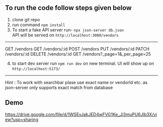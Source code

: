 ## To run the code follow steps given below

1. clone git repo
2. run command `npm install`
3. To start a fake API server run- `npx json-server db.json`  
   API will be served on `http://localhost:3000/vendors`

---

GET /vendors
GET /vendors/:id
POST /vendors
PUT /vendors/:id
PATCH /vendors/:id
DELETE /vendors/:id
GET /vendors?\_page=1&\_per_page=25

4. to start dev server run `npm run dev` on new terminal. UI will show up on `http://localhost:5173/`

---

Hint : To work with searchbar plase use exact name or vendorId etc. as json-server only supports exact match from database

## Demo

https://drive.google.com/file/d/1WSEvJakJED4wFVG1Ke_Ji3muPU6Jlb3X/view?usp=sharing
